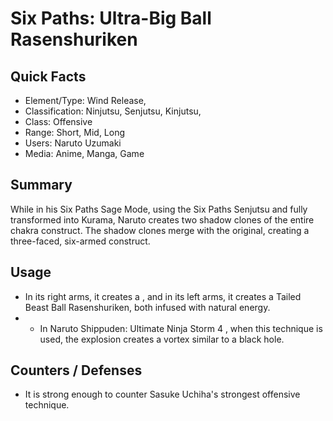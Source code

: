 # Six Paths: Ultra-Big Ball Rasenshuriken

## Quick Facts
- Element/Type: Wind Release,
- Classification: Ninjutsu, Senjutsu, Kinjutsu,
- Class: Offensive
- Range: Short, Mid, Long
- Users: Naruto Uzumaki
- Media: Anime, Manga, Game

## Summary
While in his Six Paths Sage Mode, using the Six Paths Senjutsu and fully transformed into Kurama, Naruto creates two shadow clones of the entire chakra construct. The shadow clones merge with the original, creating a three-faced, six-armed construct.

## Usage
- In its right arms, it creates a , and in its left arms, it creates a Tailed Beast Ball Rasenshuriken, both infused with natural energy.
- * In Naruto Shippuden: Ultimate Ninja Storm 4 , when this technique is used, the explosion creates a vortex similar to a black hole.

## Counters / Defenses
- It is strong enough to counter Sasuke Uchiha's strongest offensive technique.
